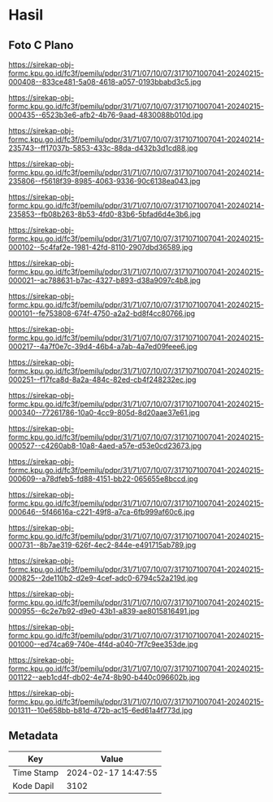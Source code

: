 # Hasil

## Foto C Plano

https://sirekap-obj-formc.kpu.go.id/fc3f/pemilu/pdpr/31/71/07/10/07/3171071007041-20240215-000408--833ce481-5a08-4618-a057-0193bbabd3c5.jpg

https://sirekap-obj-formc.kpu.go.id/fc3f/pemilu/pdpr/31/71/07/10/07/3171071007041-20240215-000435--6523b3e6-afb2-4b76-9aad-4830088b010d.jpg

https://sirekap-obj-formc.kpu.go.id/fc3f/pemilu/pdpr/31/71/07/10/07/3171071007041-20240214-235743--ff17037b-5853-433c-88da-d432b3d1cd88.jpg

https://sirekap-obj-formc.kpu.go.id/fc3f/pemilu/pdpr/31/71/07/10/07/3171071007041-20240214-235806--f5618f39-8985-4063-9336-90c6138ea043.jpg

https://sirekap-obj-formc.kpu.go.id/fc3f/pemilu/pdpr/31/71/07/10/07/3171071007041-20240214-235853--fb08b263-8b53-4fd0-83b6-5bfad6d4e3b6.jpg

https://sirekap-obj-formc.kpu.go.id/fc3f/pemilu/pdpr/31/71/07/10/07/3171071007041-20240215-000102--5c4faf2e-1981-42fd-8110-2907dbd36589.jpg

https://sirekap-obj-formc.kpu.go.id/fc3f/pemilu/pdpr/31/71/07/10/07/3171071007041-20240215-000021--ac788631-b7ac-4327-b893-d38a9097c4b8.jpg

https://sirekap-obj-formc.kpu.go.id/fc3f/pemilu/pdpr/31/71/07/10/07/3171071007041-20240215-000101--fe753808-674f-4750-a2a2-bd8f4cc80766.jpg

https://sirekap-obj-formc.kpu.go.id/fc3f/pemilu/pdpr/31/71/07/10/07/3171071007041-20240215-000217--4a7f0e7c-39d4-46b4-a7ab-4a7ed09feee6.jpg

https://sirekap-obj-formc.kpu.go.id/fc3f/pemilu/pdpr/31/71/07/10/07/3171071007041-20240215-000251--f17fca8d-8a2a-484c-82ed-cb4f248232ec.jpg

https://sirekap-obj-formc.kpu.go.id/fc3f/pemilu/pdpr/31/71/07/10/07/3171071007041-20240215-000340--77261786-10a0-4cc9-805d-8d20aae37e61.jpg

https://sirekap-obj-formc.kpu.go.id/fc3f/pemilu/pdpr/31/71/07/10/07/3171071007041-20240215-000527--c4260ab8-10a8-4aed-a57e-d53e0cd23673.jpg

https://sirekap-obj-formc.kpu.go.id/fc3f/pemilu/pdpr/31/71/07/10/07/3171071007041-20240215-000609--a78dfeb5-fd88-4151-bb22-065655e8bccd.jpg

https://sirekap-obj-formc.kpu.go.id/fc3f/pemilu/pdpr/31/71/07/10/07/3171071007041-20240215-000646--5f46616a-c221-49f8-a7ca-6fb999af60c6.jpg

https://sirekap-obj-formc.kpu.go.id/fc3f/pemilu/pdpr/31/71/07/10/07/3171071007041-20240215-000731--8b7ae319-626f-4ec2-844e-e491715ab789.jpg

https://sirekap-obj-formc.kpu.go.id/fc3f/pemilu/pdpr/31/71/07/10/07/3171071007041-20240215-000825--2de110b2-d2e9-4cef-adc0-6794c52a219d.jpg

https://sirekap-obj-formc.kpu.go.id/fc3f/pemilu/pdpr/31/71/07/10/07/3171071007041-20240215-000955--6c2e7b92-d9e0-43b1-a839-ae8015816491.jpg

https://sirekap-obj-formc.kpu.go.id/fc3f/pemilu/pdpr/31/71/07/10/07/3171071007041-20240215-001000--ed74ca69-740e-4f4d-a040-7f7c9ee353de.jpg

https://sirekap-obj-formc.kpu.go.id/fc3f/pemilu/pdpr/31/71/07/10/07/3171071007041-20240215-001122--aeb1cd4f-db02-4e74-8b90-b440c096602b.jpg

https://sirekap-obj-formc.kpu.go.id/fc3f/pemilu/pdpr/31/71/07/10/07/3171071007041-20240215-001311--10e658bb-b81d-472b-ac15-6ed61a4f773d.jpg


## Metadata

| Key        | Value               |
| ---------- | ------------------- |
| Time Stamp | 2024-02-17 14:47:55 |
| Kode Dapil | 3102                |



